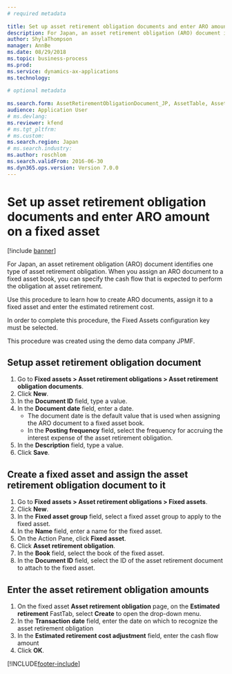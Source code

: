 ```yaml
--- 
# required metadata 
 
title: Set up asset retirement obligation documents and enter ARO amount on a fixed asset
description: For Japan, an asset retirement obligation (ARO) document identifies one type of asset retirement obligation. 
author: ShylaThompson
manager: AnnBe 
ms.date: 08/29/2018
ms.topic: business-process 
ms.prod:  
ms.service: dynamics-ax-applications 
ms.technology:  
 
# optional metadata 
 
ms.search.form: AssetRetirementObligationDocument_JP, AssetTable, AssetRetirementObligation_JP, AssetRetirementObligationLine_JP   
audience: Application User 
# ms.devlang:  
ms.reviewer: kfend
# ms.tgt_pltfrm:  
# ms.custom:  
ms.search.region: Japan
# ms.search.industry: 
ms.author: roschlom
ms.search.validFrom: 2016-06-30 
ms.dyn365.ops.version: Version 7.0.0 
---
```

# Set up asset retirement obligation documents and enter ARO amount on a fixed asset

[!include [banner](../../includes/banner.md)]

For Japan, an asset retirement obligation (ARO) document identifies one type of asset retirement obligation. When you assign an ARO document to a fixed asset book, you can specify the cash flow that is expected to perform the obligation at asset retirement. 



Use this procedure to learn how to create ARO documents, assign it to a fixed asset and enter the estimated retirement cost.



In order to complete this procedure, the Fixed Assets configuration key must be selected.



This procedure was created using the demo data company JPMF.


## Setup asset retirement obligation document
1. Go to **Fixed assets > Asset retirement obligations > Asset retirement obligation documents**.
2. Click **New**.
3. In the **Document ID** field, type a value.
4. In the **Document date** field, enter a date.
    * The document date is the default value that is used when assigning the ARO document to a fixed asset book.  
    * In the **Posting frequency** field, select the frequency for accruing the interest expense of the asset retirement obligation.  
5. In the **Description** field, type a value.
6. Click **Save**.

## Create a fixed asset and assign the asset retirement obligation document to it
1. Go to **Fixed assets > Asset retirement obligations > Fixed assets**.
2. Click **New**.
3. In the **Fixed asset group** field, select a fixed asset group to apply to the fixed asset.
4. In the **Name** field, enter a name for the fixed asset.
5. On the Action Pane, click **Fixed asset**.
6. Click **Asset retirement obligation**.
7. In the **Book** field, select the book of the fixed asset.
8. In the **Document ID** field, select the ID of the asset retirement document to attach to the fixed asset.

## Enter the asset retirement obligation amounts
1. On the fixed asset **Asset retirement obligation** page, on the **Estimated retirement** FastTab, select **Create** to open the drop-down menu.
2. In the **Transaction date** field, enter the date on which to recognize the asset retirement obligation
3. In the **Estimated retirement cost adjustment** field, enter the cash flow amount
4. Click **OK**.


[!INCLUDE[footer-include](../../../includes/footer-banner.md)]